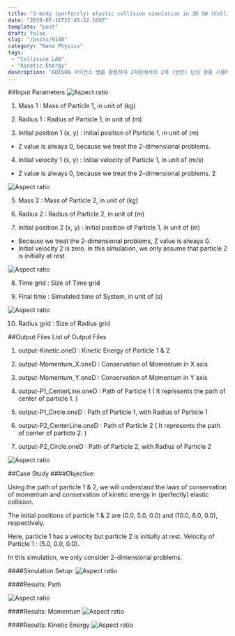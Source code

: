 ```yaml
---
title: "2-body (perfectly) elastic collision simulation in 2D SW (Collision LAB) User-guide v 1.0/2차원에서의 2체 (완전) 탄성 충돌 시뮬레이션 Contents &amp; User-guide v 1.0"
date: "2019-07-16T22:40:32.169Z"
template: "post"
draft: false
slug: "/posts/9146"
category: "Nano Physics"
tags: 
 - "Collision LAB"
 - "Kinetic Energy"
description: "EDISON 사이언스 앱을 활용하여 2차원에서의 2체 (완전) 탄성 충돌 시뮬레이션"
---
```


##Input Parameters
![Aspect ratio](/media/POST/9146/0.jpg)

1. Mass 1 : Mass of Particle 1, in unit of (kg)


2. Radius 1 : Radius of Particle 1, in unit of (m)


3. Initial position 1 (x, y) : Initial position of Particle 1, in unit of (m)
* Z value is always 0, because we treat the 2-dimensional problems. 


4. Initial velocity 1 (x, y) : Initial velocity of Particle 1, in unit of (m/s)
* Z value is always 0, because we treat the 2-dimensional problems. 2


![Aspect ratio](/media/POST/9146/1.jpg)

5. Mass 2 : Mass of Particle 2, in unit of (kg)


6. Radius 2 : Radius of Particle 2, in unit of (m)


7. Initial position 2 (x, y) : Initial position of Particle 1, in unit of (m)
* Because we treat the 2-dimensional problems, Z value is always 0.
* Initial velocity 2 is zero. In this simulation, we only assume that particle 2 is initially at rest.


![Aspect ratio](/media/POST/9146/2.jpg)

8. Time grid : Size of Time grid


9. Final time : Simulated time of System, in unit of (s)

![Aspect ratio](/media/POST/9146/3.jpg)


10. Radius grid : Size of Radius grid


##Output Files
List of Output Files

1. output-Kinetic.oneD
: Kinetic Energy of Particle 1 & 2


2. output-Momentum_X.oneD
: Conservation of Momentum in X axis


3. output-Momentum_Y.oneD
: Conservation of Momentum in Y axis


4. output-P1_CenterLine.oneD
: Path of Particle 1 ( It represents the path of center of particle 1. )


5. output-P1_Circle.oneD
: Path of Particle 1, with Radius of Particle 1


6. output-P2_CenterLine.oneD
: Path of Particle 2 ( It represents the path of center of particle 2. )


7. output-P2_Circle.oneD
: Path of Particle 2, with Radius of Particle 2

![Aspect ratio](/media/POST/9146/4.jpg)


##Case Study
####Objective:

Using the path of particle 1 & 2, we will understand the laws of conservation of momentum and conservation of kinetic energy in (perfectly) elastic collision.

The initial positions of particle 1 & 2 are (0.0, 5.0, 0.0) and (10.0, 6.0, 0.0), respectively.

Here, particle 1 has a velocity but particle 2 is initially at rest. Velocity of Particle 1 : (5.0, 0.0, 0.0).

In this simulation, we only consider 2-dimensional problems.


####Simulation Setup:
![Aspect ratio](/media/POST/9146/5.jpg)

####Results: Path


![Aspect ratio](/media/POST/9146/6.jpg)


####Results: Momentum
![Aspect ratio](/media/POST/9146/7.jpg)


####Results: Kinetic Energy
![Aspect ratio](/media/POST/9146/8.jpg)


